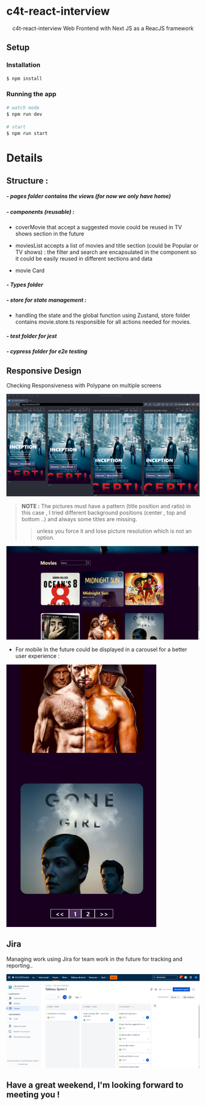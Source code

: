 # c4t-react-interview

<p align="center"> <a >c4t-react-interview</a> Web Frontend with <a >Next JS</a> as a ReacJS framework  
    <p align="center">

</p>

## Setup

### Installation

```bash
$ npm install
```

### Running the app

```bash
# watch mode
$ npm run dev

# start 
$ npm run start
```

# Details

## Structure :

[//]: # (#### The backend consists of 3 Modules :)

##### - pages folder contains the views (for now we only have home)

##### - components (reusable) :

- coverMovie that accept a suggested movie could be reused in TV shows section in the future

- moviesList accepts a list of movies and title section (could be Popular or TV shows) : the filter and search are
  encapsulated in the component so it could be easily reused in different sections and data
- movie Card

##### - Types folder

##### - store for state management  :

- handling the state and the global function using Zustand, store folder contains movie.store.ts responsible for all
  actions needed for movies.

##### - test folder for jest

##### - cypress folder for e2e testing

## Responsive Design

Checking Responsiveness with Polypane on multiple screens

<p align="center">
  <a  target="blank"><img src="responsive.png" /></a>
</p>

> **NOTE :**  The pictures must have a pattern (title position and ratio) in this case , I tried different background
> positions (center , top and bottom ..) and always some titles are missing.
>> unless you force it and lose picture resolution which is not an option.

<a  target="blank"><img src="movie-section.png" /></a>

- For mobile In the future could be displayed in a carousel for a better user experience :

<a  target="blank"><img src="phone.png" /></a>

## Jira

Managing work using Jira for team work in the future for tracking and reporting..


<p align="center">
  <a  target="blank"><img src="jira.png" /></a>
</p>

## Have a great weekend, I'm looking forward to meeting you !